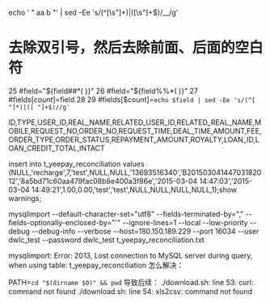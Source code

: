 echo ' "   aa b   "' | sed -Ee 's/(^[\s"]+)|([\s"]+$)/__/g'



# 去除双引号，然后去除前面、后面的空白符
 25             #field="${field##*( )}"
 26             #field="${field%%*( )}"
 27             #fields[$count]=$field
 28
 29             #fields[$count]=`echo $field | sed -Ee 's/(^[ "]*)|([ "]+$)//g'`


ID,TYPE,USER_ID,REAL_NAME,RELATED_USER_ID,RELATED_REAL_NAME,MOBILE,REQUEST_NO,ORDER_NO,REQUEST_TIME,DEAL_TIME,AMOUNT,FEE,ORDER_TYPE,ORDER_STATUS,REPAYMENT_AMOUNT,ROYALTY,LOAN_ID,LOAN_CREDIT_TOTAL,INTACT



insert into t_yeepay_reconciliation values (NULL,'recharge',7,'test',NULL,NULL,'13693516340','B20150304144703182012','8a5bd71c60aa479fac08b8e400a3f86e','2015-03-04 14:47:03','2015-03-04 14:49:21',1.00,0.00,'test','test',NULL,NULL,NULL,NULL,1);show warnings;


mysqlimport --default-character-set="utf8" --fields-terminated-by="," --fields-optionally-enclosed-by="'" --ignore-lines=1 --local --low-priority --debug --debug-info --verbose --host=180.150.189.229 --port 16034 --user dwlc_test --password dwlc_test t_yeepay_reconciliation.txt



mysqlimport: Error: 2013, Lost connection to MySQL server during query, when using table: t_yeepay_reconciliation
怎么解决：


PATH=`cd "$(dirname $0)" && pwd`
导致后续：
./download.sh: line 53: curl: command not found
./download.sh: line 54: xls2csv: command not found



